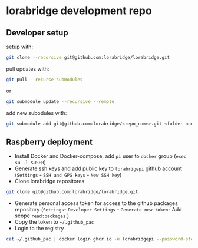 # lorabridge development repo

## Developer setup
setup with:

```bash
git clone --recursive git@github.com:lorabridge/lorabridge.git
```

pull updates with:

```bash
git pull --recurse-submodules
```

or

```bash
git submodule update --recursive --remote
```

add new subodules with:

```bash
git submodule add git@github.com:lorabridge/<repo_name>.git <folder-name>
```

## Raspberry deployment

- Install Docker and Docker-compose, add `pi` user to `docker` group (`exec su -l $USER`)
- Generate ssh keys and add public key to `lorabrigepi` github account (`Settings` - `SSH and GPG keys` - `New SSH key`)
- Clone lorabridge repositores
```bash
git clone git@github.com:lorabridge/lorabridge.git
```
- Generate personal access token for access to the github packages repository (`Settings`- `Developer Settings` - `Generate new token`- Add scope `read:packages` )
- Copy the token to `~/.github_pac`
- Login to the registry
```bash
cat ~/.github_pac | docker login ghcr.io -u lorabridgepi --password-stdin
```